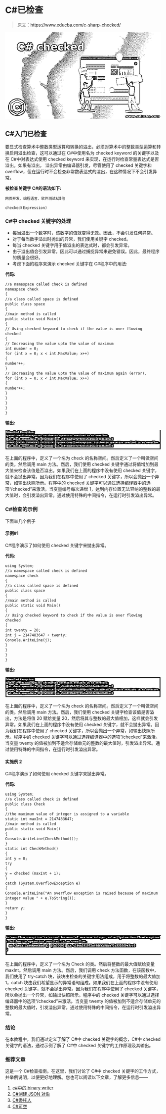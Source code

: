 # C#已检查

> 原文：<https://www.educba.com/c-sharp-checked/>

![C# checked](img/83b5411d305818fd78a035c0871d1926.png)



## C#入门已检查

要显式检查算术中整数类型运算和转换的溢出，必须对算术中的整数类型运算和转换启用溢出检查，这可以通过在 C#中使用名为 checked keyword 的关键字以及在 C#中对表达式使用 checked keyword 来实现，在运行时检查常量表达式是否溢出，如果有溢出， 溢出异常由编译器引发，尽管使用了 checked 关键字和 overflow，但在运行时不会检查非常数表达式的溢出，在这种情况下不会引发异常。

**被检查关键字 C#的语法如下:**

<small>网页开发、编程语言、软件测试&其他</small>

```
checked(Expression)
```

### C#中 checked 关键字的处理

*   每当溢出一个数字时，该数字的值就变得无效。因此，不会引发任何异常。
*   对于每当数字溢出时抛出的异常，我们使用关键字 checked。
*   每当 checked 关键字用于值溢出的表达式时，都会引发异常。
*   由于溢出值会引发异常，因此可以通过捕捉异常来避免错误。因此，最终程序的质量会很好。
*   考虑下面的程序来演示 checked 关键字在 C#程序中的用法:

**代码:**

```
//a namespace called check is defined
namespace check
{
//a class called space is defined
public class space
{
//main method is called
public static void Main()
{
// Using checked keyword to check if the value is over flowing
checked
{
// Increasing the value upto the value of maximum
int number = 0;
for (int x = 0; x < int.MaxValue; x++)
{
number++;
}
// Increasing the value upto the value of maximum again (error).
for (int x = 0; x < int.MaxValue; x++)
{
number++;
}
}
}
}
}
```

**输出:**

![C# checked output 1](img/27395075575251046e7e58709477a675.png)



在上面的程序中，定义了一个名为 check 的名称空间。然后定义了一个叫做空间的类。然后调用 main 方法。然后，我们使用 checked 关键字通过将值增加到最大值来检查该值是否溢出。如果我们在上面的程序中没有使用 checked 关键字，就不会抛出异常。因为我们在程序中使用了 checked 关键字，所以会抛出一个异常，如输出快照所示。程序中的 checked 关键字可以通过选择编译器中的选项“/checked”来激活。当变量编号每次递增 1，达到内存位置无法容纳的整数的最大值时，会引发溢出异常。通过使用特殊的中间指令，在运行时引发溢出异常。

### C#检查的示例

下面举几个例子

#### 示例#1

C#程序演示了如何使用 checked 关键字来抛出异常。

**代码:**

```
using System;
//a namespace called check is defined
namespace check
{
//a class called space is defined
public class space
{
//main method is called
public static void Main()
{
// Using checked keyword to check if the value is over flowing
checked
{
int twenty = 20;
int j = 2147483647 + twenty;
Console.WriteLine(j);
}
}
}
}
```

**输出:**

![C# checked output 2](img/a2d9bf6beda10b8e4cfa6c1ccc0577a0.png)



在上面的程序中，定义了一个名为 check 的名称空间。然后定义了一个叫做空间的类。然后调用 main 方法。然后，我们使用 checked 关键字检查该值是否溢出，方法是将值 20 赋给变量 20，然后将其与整数的最大值相加，这样就会引发异常。如果我们在上面的程序中没有使用 checked 关键字，就不会抛出异常。因为我们在程序中使用了 checked 关键字，所以会抛出一个异常，如输出快照所示。程序中的 checked 关键字可以通过选择编译器中的选项“/checked”来激活。当变量 twenty 的值被加到不适合存储单元的整数的最大值时，引发溢出异常。通过使用特殊的中间指令，在运行时引发溢出异常。

#### 实施例 2

C#程序演示了如何使用 checked 关键字来抛出异常。

**代码:**

```
using System;
//a class called check is defined
public class Check
{
//the maximum value of integer is assigned to a variable
static int maxInt = 2147483647;
//main method is called
public static void Main()
{
Console.WriteLine(CheckMethod());
}
static int CheckMethod()
{
int y = 0;
try
{
y = checked (maxInt + 1);
}
catch (System.OverflowException e)
{
Console.WriteLine("An overflow exception is raised because of maximum integer value " + e.ToString());
}
return y;
}
}
```

**输出:**

![output 3](img/a8a8594880c954aea4d080908ecb290e.png)



在上面的程序中，定义了一个名为 Check 的类。然后将整数的最大值赋给变量 maxInt。然后调用 main 方法。然后，我们调用 check 方法函数，在该函数中，我们使用了 try-catch 块，该块由检查的关键字用法组成，用于将整数的最大值加 1，catch 块由我们希望显示的异常语句组成。如果我们在上面的程序中没有使用 checked 关键字，就不会抛出异常。因为我们在程序中使用了 checked 关键字，所以会抛出一个异常，如输出快照所示。程序中的 checked 关键字可以通过选择编译器中的选项“/checked”来激活。当变量 twenty 的值被加到不适合存储单元的整数的最大值时，引发溢出异常。通过使用特殊的中间指令，在运行时引发溢出异常。

### 结论

在本教程中，我们通过定义了解了 C#中 checked 关键字的概念，C#中 checked 关键字的语法，通过示例了解了 C#中 checked 关键字的工作原理及其输出。

### 推荐文章

这是一个 C#检查指南。在这里，我们讨论了 C#中 checked 关键字的工作方式，并举例说明，以便更好地理解。您也可以阅读以下文章，了解更多信息——

1.  [c#中的 binary writer](https://www.educba.com/binarywriter-in-c-sharp/)
2.  [C#创建 JSON 对象](https://www.educba.com/c-sharp-create-json-object/)
3.  [C#委托人](https://www.educba.com/c-sharp-delegates/)
4.  [C#可空](https://www.educba.com/c-sharp-nullable/)






